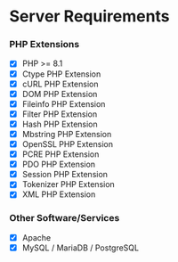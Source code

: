 # Server Requirements

### PHP Extensions

* [x] PHP >= 8.1
* [x] Ctype PHP Extension
* [x] cURL PHP Extension
* [x] DOM PHP Extension
* [x] Fileinfo PHP Extension
* [x] Filter PHP Extension
* [x] Hash PHP Extension
* [x] Mbstring PHP Extension
* [x] OpenSSL PHP Extension
* [x] PCRE PHP Extension
* [x] PDO PHP Extension
* [x] Session PHP Extension
* [x] Tokenizer PHP Extension
* [x] XML PHP Extension

### Other Software/Services

* [x] Apache
* [x] MySQL / MariaDB / PostgreSQL
